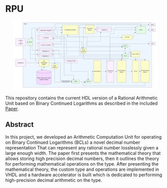 # RPU

<p align="center">
    <img src="RLU_Block_Diagram.png" width="90%" height="50%">
</p>

This repository contains the current HDL version of a Rational Arithmetic Unit based on Binary Continued Logarithms as described in the included [Paper](Hardware_Development_of_a_Rational_Number_Arithmetic_Computation_Unit_Using_Binary_Continued_Logarithms.pdf).


## Abstract
In this project, we developed an Arithmetic Computation Unit for operating on Binary Continued Logarithms (BCLs)
a novel decimal number representation That can represent any
rational number losslessly given a large enough width. The paper
first presents the mathematical theory that allows storing high precision decimal numbers, then it outlines the theory for performing mathematical operations on the type. After presenting
the mathematical theory, the custom type and operations are
implemented in VHDL and a hardware accelerator is built which
is dedicated to performing high-precision decimal arithmetic on
the type.
